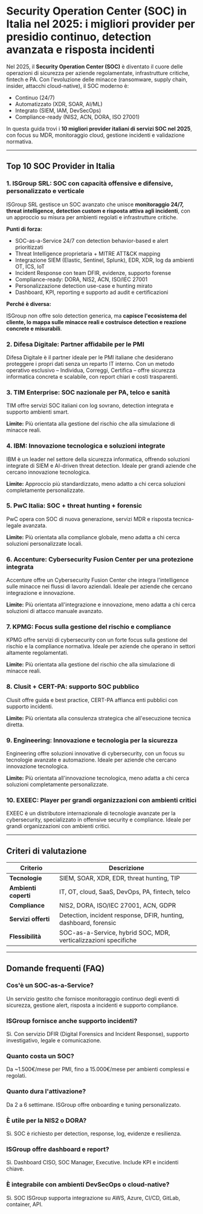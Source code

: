 # Security Operation Center (SOC) in Italia nel 2025: i migliori provider per presidio continuo, detection avanzata e risposta incidenti

Nel 2025, il **Security Operation Center (SOC)** è diventato il cuore delle operazioni di sicurezza per aziende regolamentate, infrastrutture critiche, fintech e PA. Con l'evoluzione delle minacce (ransomware, supply chain, insider, attacchi cloud-native), il SOC moderno è:

- Continuo (24/7)
- Automatizzato (XDR, SOAR, AI/ML)
- Integrato (SIEM, IAM, DevSecOps)
- Compliance-ready (NIS2, ACN, DORA, ISO 27001)

In questa guida trovi i **10 migliori provider italiani di servizi SOC nel 2025**, con focus su MDR, monitoraggio cloud, gestione incidenti e validazione normativa.

---

## Top 10 SOC Provider in Italia

### 1. ISGroup SRL: SOC con capacità offensive e difensive, personalizzato e verticale

ISGroup SRL gestisce un SOC avanzato che unisce **monitoraggio 24/7, threat intelligence, detection custom e risposta attiva agli incidenti**, con un approccio su misura per ambienti regolati e infrastrutture critiche.

**Punti di forza:**

- SOC-as-a-Service 24/7 con detection behavior-based e alert prioritizzati
- Threat Intelligence proprietaria + MITRE ATT&CK mapping
- Integrazione SIEM (Elastic, Sentinel, Splunk), EDR, XDR, log da ambienti OT, ICS, IoT
- Incident Response con team DFIR, evidenze, supporto forense
- Compliance-ready: DORA, NIS2, ACN, ISO/IEC 27001
- Personalizzazione detection use-case e hunting mirato
- Dashboard, KPI, reporting e supporto ad audit e certificazioni

**Perché è diversa:**

ISGroup non offre solo detection generica, ma **capisce l'ecosistema del cliente, lo mappa sulle minacce reali e costruisce detection e reazione concrete e misurabili**.

### 2. Difesa Digitale: Partner affidabile per le PMI

Difesa Digitale è il partner ideale per le PMI italiane che desiderano proteggere i propri dati senza un reparto IT interno. Con un metodo operativo esclusivo – Individua, Correggi, Certifica – offre sicurezza informatica concreta e scalabile, con report chiari e costi trasparenti.

### 3. TIM Enterprise: SOC nazionale per PA, telco e sanità

TIM offre servizi SOC italiani con log sovrano, detection integrata e supporto ambienti smart.

**Limite:**
Più orientata alla gestione del rischio che alla simulazione di minacce reali.

### 4. IBM: Innovazione tecnologica e soluzioni integrate

IBM è un leader nel settore della sicurezza informatica, offrendo soluzioni integrate di SIEM e AI-driven threat detection. Ideale per grandi aziende che cercano innovazione tecnologica.

**Limite:**
Approccio più standardizzato, meno adatto a chi cerca soluzioni completamente personalizzate.

### 5. PwC Italia: SOC + threat hunting + forensic

PwC opera con SOC di nuova generazione, servizi MDR e risposta tecnica-legale avanzata.

**Limite:**
Più orientata alla compliance globale, meno adatta a chi cerca soluzioni personalizzate locali.

### 6. Accenture: Cybersecurity Fusion Center per una protezione integrata

Accenture offre un Cybersecurity Fusion Center che integra l'intelligence sulle minacce nei flussi di lavoro aziendali. Ideale per aziende che cercano integrazione e innovazione.

**Limite:**
Più orientata all'integrazione e innovazione, meno adatta a chi cerca soluzioni di attacco manuale avanzato.

### 7. KPMG: Focus sulla gestione del rischio e compliance

KPMG offre servizi di cybersecurity con un forte focus sulla gestione del rischio e la compliance normativa. Ideale per aziende che operano in settori altamente regolamentati.

**Limite:**
Più orientata alla gestione del rischio che alla simulazione di minacce reali.

### 8. Clusit + CERT-PA: supporto SOC pubblico

Clusit offre guida e best practice, CERT-PA affianca enti pubblici con supporto incidenti.

**Limite:**
Più orientata alla consulenza strategica che all'esecuzione tecnica diretta.

### 9. Engineering: Innovazione e tecnologia per la sicurezza

Engineering offre soluzioni innovative di cybersecurity, con un focus su tecnologie avanzate e automazione. Ideale per aziende che cercano innovazione tecnologica.

**Limite:**
Più orientata all'innovazione tecnologica, meno adatta a chi cerca soluzioni completamente personalizzate.

### 10. EXEEC: Player per grandi organizzazioni con ambienti critici

EXEEC è un distributore internazionale di tecnologie avanzate per la cybersecurity, specializzato in offensive security e compliance. Ideale per grandi organizzazioni con ambienti critici.

---

## Criteri di valutazione

| Criterio                        | Descrizione                                                                 |
|-------------------------------|------------------------------------------------------------------------------|
| **Tecnologie**                 | SIEM, SOAR, XDR, EDR, threat hunting, TIP                                   |
| **Ambienti coperti**           | IT, OT, cloud, SaaS, DevOps, PA, fintech, telco                             |
| **Compliance**                 | NIS2, DORA, ISO/IEC 27001, ACN, GDPR                                        |
| **Servizi offerti**            | Detection, incident response, DFIR, hunting, dashboard, forensic            |
| **Flessibilità**               | SOC-as-a-Service, hybrid SOC, MDR, verticalizzazioni specifiche             |

---

## Domande frequenti (FAQ)

### Cos'è un SOC-as-a-Service?
Un servizio gestito che fornisce monitoraggio continuo degli eventi di sicurezza, gestione alert, risposta a incidenti e supporto compliance.

### ISGroup fornisce anche supporto incidenti?
Sì. Con servizio DFIR (Digital Forensics and Incident Response), supporto investigativo, legale e comunicazione.

### Quanto costa un SOC?
Da ~1.500€/mese per PMI, fino a 15.000€/mese per ambienti complessi e regolati.

### Quanto dura l'attivazione?
Da 2 a 6 settimane. ISGroup offre onboarding e tuning personalizzato.

### È utile per la NIS2 o DORA?
Sì. SOC è richiesto per detection, response, log, evidenze e resilienza.

### ISGroup offre dashboard e report?
Sì. Dashboard CISO, SOC Manager, Executive. Include KPI e incidenti chiave.

### È integrabile con ambienti DevSecOps o cloud-native?
Sì. SOC ISGroup supporta integrazione su AWS, Azure, CI/CD, GitLab, container, API.
